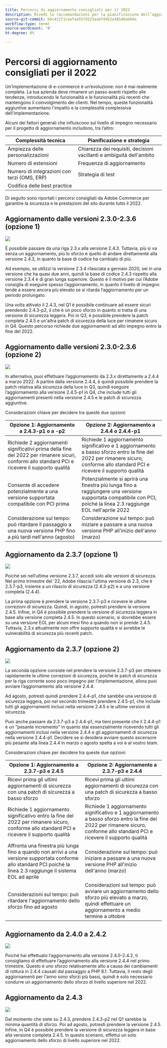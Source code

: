 ```yaml
---
title: Percorsi di aggiornamento consigliati per il 2022
description: Rivedi le raccomandazioni per la pianificazione dell’aggiornamento di Adobe Commerce o Magento Open Source nel 2022.
source-git-commit: bbc412f1ceafaa557d223aabfd4b2a381d6ab04a
workflow-type: tm+mt
source-wordcount: '0'
ht-degree: 0%

---
```



# Percorsi di aggiornamento consigliati per il 2022

Un’implementazione di e-commerce è un’evoluzione: non è mai realmente completa. La tua azienda deve rimanere un passo avanti rispetto alle tendenze, introducendo le funzionalità e le funzionalità più recenti che mantengono il coinvolgimento dei clienti. Nel tempo, queste funzionalità aggiuntive aumentano l&#39;impatto e la complessità complessiva dell&#39;implementazione.

Alcuni dei fattori generali che influiscono sul livello di impegno necessario per il progetto di aggiornamento includono, tra l’altro:

| Complessità tecnica | Pianificazione e strategia |
|-----------------------------------------------------------|--------------------------------------------------------------|
| Ampiezza delle personalizzazioni | Chiarezza dei requisiti, decisioni vacillanti e ambiguità dell&#39;ambito |
| Numero di estensioni | Frequenza di aggiornamento |
| Numero di integrazioni con terzi (OMS, ERP) | Strategia di test |
| Codifica delle best practice |  |

Di seguito sono riportati i percorsi consigliati da Adobe Commerce per garantire la sicurezza e le prestazioni del sito durante tutto il 2022.

## Aggiornamento dalle versioni 2.3.0-2.3.6 (opzione 1)

![](../../assets/upgrade-guide/2.3.0-2.3.6-option1.png)

È possibile passare da una riga 2.3.x alla versione 2.4.3. Tuttavia, più si va senza un aggiornamento, più lo sforzo è quello di andare direttamente alla versione 2.4.3, in quanto la base di codice ha cambiato di più.

Ad esempio, se utilizzi la versione 2.3.4 rilasciata a gennaio 2020, sei in una versione che ha quasi due anni, quindi la base di codice 2.4.3 rispetto alla versione 2.3.4 è di gran lunga superiore. Questo è il motivo per cui l’Adobe consiglia di eseguire spesso l’aggiornamento, in quanto il livello di impegno tende a essere ancora più elevato se si ritarda l’aggiornamento per un periodo prolungato.

Una volta attivato il 2.4.3, nel Q1 è possibile continuare ad essere sicuri prendendo 2.4.3-p2, il che è un poco sforzo in quanto si tratta di una versione di sicurezza leggera. Poi in Q3, è possibile prendere la patch completa 2.4.5 e un&#39;altra patch di sicurezza della luce per rimanere sicuro in Q4. Questo percorso richiede due aggiornamenti ad alto impegno entro la fine del 2022.

## Aggiornamento dalle versioni 2.3.0-2.3.6 (opzione 2)

![](../../assets/upgrade-guide/2.3.0-2.3.6-option2.png)

In alternativa, puoi effettuare l’aggiornamento da 2.3.x direttamente a 2.4.4 a marzo 2022. A partire dalla versione 2.4.4, è quindi possibile prendere la patch relativa alla sicurezza della luce in Q3, quindi eseguire l’aggiornamento alla versione 2.4.5-p1 in Q4, che include tutti gli aggiornamenti presenti nella versione 2.4.5 e le patch di sicurezza aggiuntive.

Considerazioni chiave per decidere tra queste due opzioni:

| Opzione 1: Aggiornamento a 2.4.3-p1 o a -p2 | Opzione 2: Aggiornamento a 2.4.4 o 2.4.4-p1 |
|--------------------------------------------------------------------------------------------------------------------|--------------------------------------------------------------------------------------------------------------------------------------------------|
| Richiede 2 aggiornamenti significativi prima della fine del 2022 per rimanere sicuri, conformi allo standard PCI e ricevere il supporto qualità | Richiede 1 aggiornamento significativo e 1 aggiornamento a basso sforzo entro la fine del 2022 per rimanere sicuro, conforme allo standard PCI e ricevere il supporto qualità |
| Consente di accedere potenzialmente a una versione supportata compatibile con PCI prima | Potenzialmente si aprirà una finestra più lunga fino a raggiungere una versione supportata compatibile con PCI, poiché la linea 2.3 raggiunge EOL nell&#39;aprile 2022 |
| Considerazione sul tempo: può ritardare il passaggio a una nuova versione PHP fino a più tardi nell&#39;anno (agosto) | Considerazione sul tempo: può iniziare a passare a una nuova versione PHP all&#39;inizio dell&#39;anno (marzo) |

## Aggiornamento da 2.3.7 (opzione 1)

![](../../assets/upgrade-guide/2.3.7-option1.png)

Poiché sei nell’ultima versione 2.3.7, accedi solo alle versioni di sicurezza. Nel primo trimestre del ’22, Adobe rilascia l’ultima versione di 2.3, che è 2.3.7-p3, insieme a un rilascio di sicurezza (2.4.3-p2) e a una versione completa (2.4.4).

La prima opzione è prendere la versione 2.3.7-p3 e ricevere le ultime correzioni di sicurezza. Quindi, in agosto, potresti prendere la versione 2.4.5. Infine, in Q4 è possibile prendere la versione di sicurezza leggera in base alla versione completa 2.4.5. In questo scenario, si dovrebbe essere su una versione EOL per alcuni mesi fino a quando non si prende 2.4.5. Tuttavia, 2.3.x attualmente non offre supporto qualità e si avrebbe le vulnerabilità di sicurezza più recenti patch.

## Aggiornamento da 2.3.7 (opzione 2)

![](../../assets/upgrade-guide/2.3.7-option2.png)

La seconda opzione consiste nel prendere la versione 2.3.7-p3 per ottenere rapidamente le ultime correzioni di sicurezza, poiché le patch di sicurezza per la riga corrente sono poco impegno per l’implementazione, allora puoi avviare l’aggiornamento alla versione 2.4.4.

Ad agosto, potresti quindi prendere 2.4.4-p1, che sarebbe una versione di sicurezza leggera, poi nel secondo trimestre prendere 2.4.5-p1, che include tutti gli aggiornamenti inclusi nella versione 2.4.5 e le ultime versioni di sicurezza.

Puoi anche passare da 2.3.7-p3 a 2.4.4-p1, ma tieni presente che il 2.4.4-p1 è un &quot;pesante incremento&quot; in quanto stai essenzialmente ricevendo tutti gli aggiornamenti inclusi nella versione 2.4.4 e gli aggiornamenti di sicurezza nella versione 2.4.4-p1. Decidere se si desidera avviare questo ascensore più pesante alla linea 2.4.4 in marzo o agosto spetta a voi e al vostro team.

Considerazioni chiave per decidere tra queste due opzioni:

| Opzione 1: Aggiornamento a 2.3.7-p3 e 2.4.5 | Opzione 2: Aggiornamento a 2.3.7-p3 e 2.4.4 |
|--------------------------------------------------------------------------------------------------------------------|-----------------------------------------------------------------------------------------------------------------------------------------------------|
| Ricevi prima gli ultimi aggiornamenti di sicurezza con una patch di sicurezza a basso sforzo | Ricevi prima gli ultimi aggiornamenti di sicurezza con una patch di sicurezza a basso sforzo |
| Richiede 1 aggiornamento significativo entro la fine del 2022 per rimanere sicuro, conforme allo standard PCI e ricevere il supporto qualità | Richiede 1 aggiornamento significativo e 1 aggiornamento a basso sforzo entro la fine del 2022 per rimanere sicuro, conforme allo standard PCI e ricevere il supporto qualità |
| Affronta una finestra più lunga fino a quando non arrivi a una versione supportata conforme allo standard PCI poiché la linea 2.3 raggiunge il sistema EOL ad aprile | Considerazione sul tempo: può iniziare a passare a una nuova versione PHP all&#39;inizio dell&#39;anno (marzo) |
| Considerazioni sul tempo: può ritardare l&#39;aggiornamento dello sforzo fino ad agosto | Considerazioni sul tempo: può avviare un aggiornamento dello sforzo più elevato a marzo, quindi effettuare un aggiornamento a medio termine a ottobre |

## Aggiornamento da 2.4.0 a 2.4.2

![](../../assets/upgrade-guide/2.4.0-2.4.2.png)

Poiché hai effettuato l’aggiornamento alla versione 2.4.0-2.4.2, ti consigliamo di effettuare l’aggiornamento alla versione 2.4.4 nel primo trimestre. Questo è uno sforzo relativamente alto a causa dei cambiamenti di rottura in 2.4.4 causati dal passaggio a PHP 8.1. Tuttavia, il resto degli aggiornamenti per l&#39;anno sono sforzi più bassi, quindi è solo necessario condurre un aggiornamento dello sforzo di livello superiore nel 2022.

## Aggiornamento da 2.4.3

![](../../assets/upgrade-guide/2.4.3.png)

Dal momento che siete su 2.4.3, prendere 2.4.3-p2 nel Q1 sarebbe la minima quantità di sforzo. Poi ad agosto, potresti prendere la versione 2.4.5. Infine, in Q4 è possibile prendere la versione di sicurezza leggera in base alla versione completa 2.4.5. In questo scenario, effettui un solo aggiornamento dello sforzo di livello superiore nel 2022.
